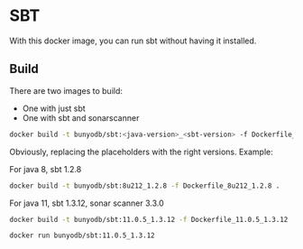 # SBT

With this docker image, you can run sbt without having it installed.

## Build

There are two images to build:

* One with just sbt
* One with sbt and sonarscanner

```bash
docker build -t bunyodb/sbt:<java-version>_<sbt-version> -f Dockerfile_<java-version>_<sbt-version> .
```

Obviously, replacing the placeholders with the right versions. Example:

For java 8, sbt 1.2.8
```bash
docker build -t bunyodb/sbt:8u212_1.2.8 -f Dockerfile_8u212_1.2.8 .
```

For java 11, sbt 1.3.12, sonar scanner 3.3.0
```bash
docker build -t bunyodb/sbt:11.0.5_1.3.12 -f Dockerfile_11.0.5_1.3.12 .
```


```bash
docker run bunyodb/sbt:11.0.5_1.3.12
```